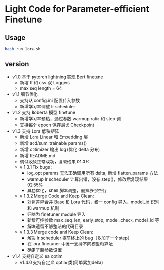 # Light Code for Parameter-efficient Finetune

## Usage

```bash
bash run_lora.sh
```

## version
- v1.0 基于 pytorch lightning 实现 Bert finetune 
  - 新增 tf 和 csv 双 Loggers
  - max seq length = 64
- v1.1 细节优化
  - 支持从 config.ini 配置传入参数
  - 新增学习率调整 lr scheduler
- v1.2 支持 Roberta 模型 finetune
  - 新增学习率预热，通过参数 warmup ratio 和 step 调
  - 支持每个 epoch 保存最优 Checkpoint 
- v1.3 支持 Lora 低秩矩阵
  - 新增 Lora Linear 和 Embedding 层
  - 新增 add/sum_trainable params()
  - 新增 optimizer 输出 log (优化 delta 分布)
  - 新增 README.md
  - 调试收敛正常成功，复现结果 91.3%
  - v 1.3.1 Fix bugs : 
    - log_opt params 无法正确调用所有 delta, 新增 flatten_params 方法 
    - warmup lr scheduler 计算出错，没有 step()，修改后复现结果 92.55%
    - 其他优化，shell 脚本调整，删掉多余空行
  - v 1.3.2 Merge Code and Keep Clean:
    - 对照差异合并 Base 和 Lora 代码，统一 config 导入、model_id 识别和 warmup 机制
    - 归纳为 finetuner module 导入
    - 新增可控参数 max_seq_len, early_stop, model_check, model_id 等
    - 解决遗留不够整洁的代码目录
  - v 1.3.3 Merge code and Keep Clean:
    - 解决 lr scheduler 提前终止的 bug（多加了一个step）
    - 在 lora finetuner 中统一支持不同模型和算法
    - 确定了超参数设置
- v1.4 支持自定义 ea optim 
    - v1.4.0 支持自定义 optim 类(简单累加delta)
